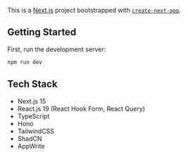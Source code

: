 This is a [Next.js](https://nextjs.org) project bootstrapped with [`create-next-app`](https://nextjs.org/docs/app/api-reference/cli/create-next-app).

## Getting Started

First, run the development server:

```bash
npm run dev
```

## Tech Stack

- Next.js 15
- React.js 19 (React Hook Form, React Query)
- TypeScript
- Hono
- TailwindCSS
- ShadCN
- AppWrite